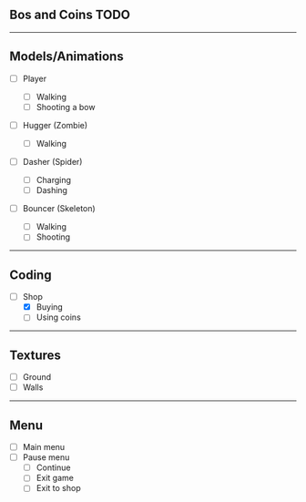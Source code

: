 ## Bos and Coins TODO

---

## Models/Animations

-   [ ] Player

    -   [ ] Walking
    -   [ ] Shooting a bow

-   [ ] Hugger (Zombie)

    -   [ ] Walking

-   [ ] Dasher (Spider)

    -   [ ] Charging
    -   [ ] Dashing

-   [ ] Bouncer (Skeleton)
    -   [ ] Walking
    -   [ ] Shooting

---

## Coding

-   [ ] Shop
    -   [x] Buying
    -   [ ] Using coins

---

## Textures

-   [ ] Ground
-   [ ] Walls

---

## Menu

-   [ ] Main menu
-   [ ] Pause menu
    -   [ ] Continue
    -   [ ] Exit game
    -   [ ] Exit to shop
